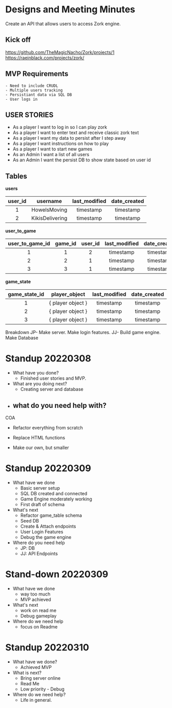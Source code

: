 

# Designs and Meeting Minutes
Create an API that allows users to access Zork engine.

## Kick off
https://github.com/TheMagicNacho/Zork/projects/1
https://raeinblack.com/projects/zork/

## MVP Requirements
    - Need to include CRUDL
    - Multiple users tracking
    - Persistiant data via SQL DB
    - User logs in 

## USER STORIES
- As a player I want to log in so I can play zork
- As a player I want to enter text and receive classic zork text
- As a player I want my data to persist after I step away
- As a player I want instructions on how to play
- As a player I want to start new games
- As an Admin I want a list of all users
- As an Admin I want the persist DB to show state based on user id


## Tables
**users**

| user_id | username | last_modified | date_created |
|:----:|:----:|:----:|:----:|
| 1 | HowelsMoving | timestamp | timestamp |
| 2 | KikisDelivering | timestamp |timestamp |

**user_to_game**
 
| user_to_game_id | game_id | user_id | last_modified | date_created |
|:----:|:----:|:----:| :----:|:----:|
| 1 | 1 | 2 | timestamp |timestamp |
| 2 | 2 | 1 | timestamp |timestamp |
| 3 | 3 | 1 | timestamp |timestamp |

**game_state**

| game_state_id | player_object | last_modified | date_created |
|:----:|:----:|:----:|:----:|
| 1 | { player object } | timestamp | timestamp |
| 2 | { player object } | timestamp | timestamp |
| 3 | { player object } | timestamp | timestamp |



Breakdown
JP- Make server. Make login features.
JJ- Build game engine. Make Database

# Standup 20220308
- What have you done?
    - Finished user stories and MVP.
- What are you doing next?
    - Creating server and database
- what do you need help with?
    - 


COA
- Refactor everything from scratch
- Replace HTML functions

- Make our own, but smaller


# Standup 20220309
- What have we done
    - Basic server setup
    - SQL DB created and connected
    - Game Engine moderately working
    - First draft of schema
- What's next
    - Refactor game_table schema
    - Seed DB
    - Create & Attach endpoints
    - User Login Features
    - Debug the game engine
- Where do you need help
    - JP: DB
    - JJ: API Endpoints

# Stand-down 20220309
- What have we done
    - way too much
    - MVP achieved
- What's next
    - work on read me
    - Debug gameplay
- Where do we need help
    - focus on Readme

# Standup 20220310
- What have we done?
    - Achieved MVP
- What is next?
    - Bring server online
    - Read Me
    - Low priority - Debug
- Where do we need help?
    - Life in general.